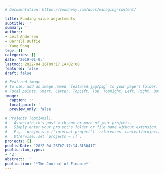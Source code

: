 ```yaml
---
# Documentation: https://wowchemy.com/docs/managing-content/

title: Funding value adjustments
subtitle: ''
summary: ''
authors:
- Leif Andersen
- Darrell Duffie
- Yang Song
tags: []
categories: []
date: '2019-01-01'
lastmod: 2022-04-26T09:17:14+02:00
featured: false
draft: false

# Featured image
# To use, add an image named `featured.jpg/png` to your page's folder.
# Focal points: Smart, Center, TopLeft, Top, TopRight, Left, Right, BottomLeft, Bottom, BottomRight.
image:
  caption: ''
  focal_point: ''
  preview_only: false

# Projects (optional).
#   Associate this post with one or more of your projects.
#   Simply enter your project's folder or file name without extension.
#   E.g. `projects = ["internal-project"]` references `content/project/deep-learning/index.md`.
#   Otherwise, set `projects = []`.
projects: []
publishDate: '2022-04-26T07:17:14.318041Z'
publication_types:
- '2'
abstract: ''
publication: '*The Journal of Finance*'
---
```

